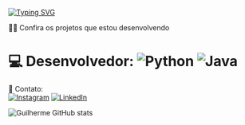[![Typing SVG](https://readme-typing-svg.demolab.com/?lines=Guilherme+Braga+aqui!;Strive+for+Greatness+👨‍💻)](https://git.io/typing-svg)

👨‍💻 Confira os projetos que estou desenvolvendo 

# 💻 Desenvolvedor:  ![Python](https://img.shields.io/badge/python-3670A0?style=for-the-badge&logo=python&logoColor=ffdd54) ![Java](https://img.shields.io/badge/java-%23ED8B00.svg?style=for-the-badge&logo=java&logoColor=white) 

📧 Contato:  
[![Instagram](https://img.shields.io/badge/Instagram-%23E4405F.svg?logo=Instagram&logoColor=white)]([https://instagram.com/guilhermebrga]) [![LinkedIn](https://img.shields.io/badge/LinkedIn-%230077B5.svg?logo=linkedin&logoColor=white)](https://www.linkedin.com/in/joaoguilhermebraganascimento/)

![Guilherme GitHub stats](https://github-readme-stats.vercel.app/api?username=GuilhermeBrga&show_icons=true&theme=dracula)

